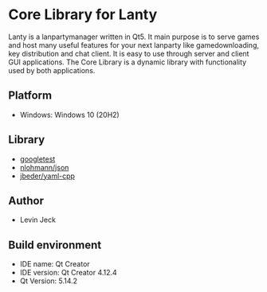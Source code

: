 # Core Library for Lanty
Lanty is a lanpartymanager written in Qt5. It main purpose is to serve games and host many useful features for your next lanparty like gamedownloading, key distribution and chat client. It is easy to use through server and client GUI applications. The Core Library is a dynamic library with functionality used by both applications.

## Platform
- Windows: Windows 10 (20H2)

## Library
- [googletest](https://github.com/google/googletest/tree/release-1.10.0)
- [nlohmann/json](https://github.com/nlohmann/json/tree/v3.9.1)
- [jbeder/yaml-cpp](https://github.com/jbeder/yaml-cpp/tree/yaml-cpp-0.6.3)

## Author
- Levin Jeck

## Build environment
- IDE name: Qt Creator
- IDE version: Qt Creator 4.12.4
- Qt Version: 5.14.2
